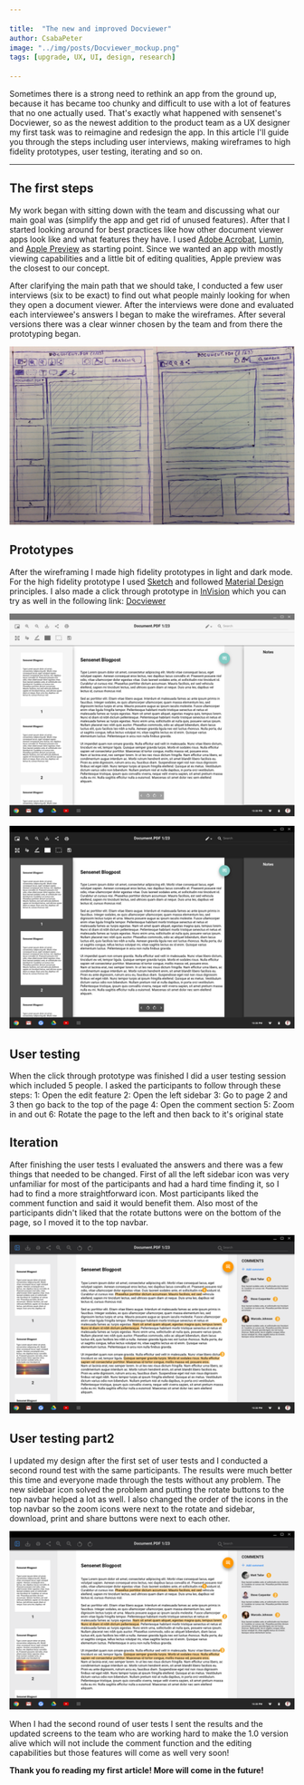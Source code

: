 ```yaml
---

title:  "The new and improved Docviewer"
author: CsabaPeter
image: "../img/posts/Docviewer_mockup.png"
tags: [upgrade, UX, UI, design, research]

---
```


Sometimes there is a strong need to rethink an app from the ground up, because it has became too chunky and difficult to use with a lot of features that no one actually used. That's exactly what happened with sensenet's Docviewer, so as the newest addition to the product team as a UX designer my first task was to reimagine and redesign the app.
In this article I'll guide you through the steps including user interviews, making wireframes to high fidelity prototypes, user testing, iterating and so on. 

---

## The first steps
My work began with sitting down with the team and discussing what our main goal was (simplify the app and get rid of unused features). After that I started looking around for best practices like how other document viewer apps look like and what features they have. I used [Adobe Acrobat](https://acrobat.adobe.com/hu/hu/acrobat/pdf-reader.html), [Lumin](https://www.luminpdf.com/), and [Apple Preview](https://www.apple.com/lae/ios/ios-12-preview/) as starting point. 
Since we wanted an app with mostly viewing capabilities and a little bit of editing qualities, Apple preview was the closest to our concept.

After clarifying the main path that we should take, I conducted a few user interviews (six to be exact) to find out what people mainly looking for when they open a document viewer. After the interviews were done and evaluated each interviewee's answers I began to make the wireframes. After several versions there was a clear winner chosen by the team and from there the prototyping began.

![Wireframes](/img/posts/Wireframe.png "Selected Wireframes")

## Prototypes
After the wireframing I made high fidelity prototypes in light and dark mode. For the high fidelity prototype I used [Sketch](https://www.sketchapp.com/) and followed [Material Design](https://material.io/design/) principles. I also made a click through prototype in [InVision](https://www.invisionapp.com/) which you can try as well in the following link: [Docviewer](https://projects.invisionapp.com/share/TGJZD5KNQZU#/screens)

![Prototype1](/img/posts/Docviewer-Active-Light.png "Prototype light")

![Prototype2](/img/posts/Docviewer-Active-Dark.png "Prototype dark")


## User testing
When the click through prototype was finished I did a user testing session which included 5 people.
I asked the participants to follow through these steps:
1: Open the edit feature
2: Open the left sidebar
3: Go to page 2 and 3 then go back to the top of the page
4: Open the comment section
5: Zoom in and out
6: Rotate the page to the left and then back to it's original state


## Iteration
After finishing the user tests I evaluated the answers and there was a few things that needed to be changed. First of all the left sidebar icon was very unfamiliar for most of the participants and had a hard time finding it, so I had to find a more straightforward icon. Most participants liked the comment function and said it would benefit them. Also most of the participants didn't liked that the rotate buttons were on the bottom of the page, so I moved it to the top navbar.

![Iteration](/img/posts/Docviewer_mockup.png "Iterated design")

## User testing part2
I updated my design after the first set of user tests and I conducted a second round test with the same participants. The results were much better this time and everyone made through the tests without any problem. The new sidebar icon solved the problem and putting the rotate buttons to the top navbar helped a lot as well. I also changed the order of the icons in the top navbar so the zoom icons were next to the rotate and sidebar, download, print and share buttons were next to each other.

![Iteration](/img/posts/Docviewer_mockup.png "Iterated design")

When I had the second round of user tests I sent the results and the updated screens to the team who are working hard to make the 1.0 version alive which will not include the comment function and the editing capabilities but those features will come as well very soon!

**Thank you fo reading my first article! More will come in the future!**

